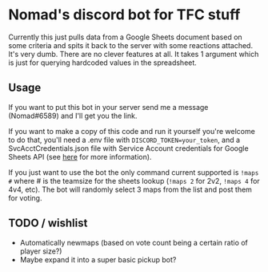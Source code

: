 # Nomad's discord bot for TFC stuff

Currently this just pulls data from a Google Sheets document based on some criteria and spits it back to the server with some reactions attached.
It's very dumb. There are no clever features at all. It takes 1 argument which is just for querying hardcoded values in the spreadsheet.

## Usage

If you want to put this bot in your server send me a message (Nomad#6589) and I'll get you the link.

If you want to make a copy of this code and run it yourself you're welcome to do that, you'll need a .env file with `DISCORD_TOKEN=your_token`, and a SvcAcctCredentials.json file with Service Account credentials for Google Sheets API (see [here](https://developers.google.com/sheets/api/quickstart/python) for more information).

If you just want to use the bot the only command current supported is `!maps #` where # is the teamsize for the sheets lookup (`!maps 2` for 2v2, `!maps 4` for 4v4, etc). The bot will randomly select 3 maps from the list and post them for voting.

## TODO / wishlist

- Automatically newmaps (based on vote count being a certain ratio of player size?)
- Maybe expand it into a super basic pickup bot?
